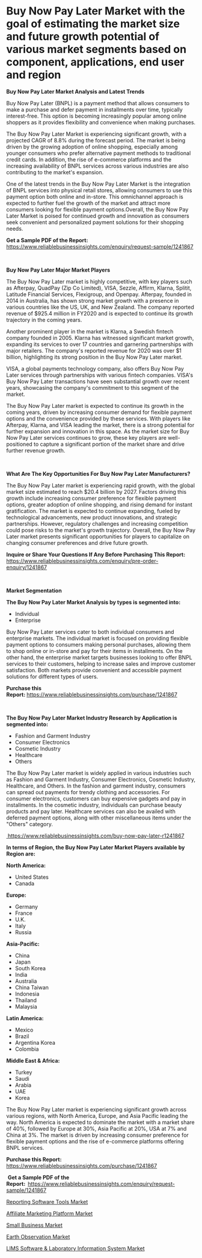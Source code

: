 <p><h1>Buy Now Pay Later Market with the goal of estimating the market size and future growth potential of various market segments based on component, applications, end user and region</h1></p><p><strong>Buy Now Pay Later Market Analysis and Latest Trends</strong></p>
<p><p>Buy Now Pay Later (BNPL) is a payment method that allows consumers to make a purchase and defer payment in installments over time, typically interest-free. This option is becoming increasingly popular among online shoppers as it provides flexibility and convenience when making purchases.</p><p>The Buy Now Pay Later Market is experiencing significant growth, with a projected CAGR of 8.8% during the forecast period. The market is being driven by the growing adoption of online shopping, especially among younger consumers who prefer alternative payment methods to traditional credit cards. In addition, the rise of e-commerce platforms and the increasing availability of BNPL services across various industries are also contributing to the market's expansion.</p><p>One of the latest trends in the Buy Now Pay Later Market is the integration of BNPL services into physical retail stores, allowing consumers to use this payment option both online and in-store. This omnichannel approach is expected to further fuel the growth of the market and attract more consumers looking for flexible payment options.Overall, the Buy Now Pay Later Market is poised for continued growth and innovation as consumers seek convenient and personalized payment solutions for their shopping needs.</p></p>
<p><strong>Get a Sample PDF of the Report:&nbsp;</strong> <a href="https://www.reliablebusinessinsights.com/enquiry/request-sample/1241867">https://www.reliablebusinessinsights.com/enquiry/request-sample/1241867</a></p>
<p>&nbsp;</p>
<p><strong>Buy Now Pay Later Major Market Players</strong></p>
<p><p>The Buy Now Pay Later market is highly competitive, with key players such as Afterpay, QuadPay (Zip Co Limited), VISA, Sezzle, Affirm, Klarna, Splitit, Latitude Financial Services, Flexigroup, and Openpay. Afterpay, founded in 2014 in Australia, has shown strong market growth with a presence in various countries like the US, UK, and New Zealand. The company reported revenue of $925.4 million in FY2020 and is expected to continue its growth trajectory in the coming years.</p><p>Another prominent player in the market is Klarna, a Swedish fintech company founded in 2005. Klarna has witnessed significant market growth, expanding its services to over 17 countries and garnering partnerships with major retailers. The company's reported revenue for 2020 was over $1 billion, highlighting its strong position in the Buy Now Pay Later market.</p><p>VISA, a global payments technology company, also offers Buy Now Pay Later services through partnerships with various fintech companies. VISA's Buy Now Pay Later transactions have seen substantial growth over recent years, showcasing the company's commitment to this segment of the market.</p><p>The Buy Now Pay Later market is expected to continue its growth in the coming years, driven by increasing consumer demand for flexible payment options and the convenience provided by these services. With players like Afterpay, Klarna, and VISA leading the market, there is a strong potential for further expansion and innovation in this space. As the market size for Buy Now Pay Later services continues to grow, these key players are well-positioned to capture a significant portion of the market share and drive further revenue growth.</p></p>
<p>&nbsp;</p>
<p><strong>What Are The Key Opportunities For Buy Now Pay Later Manufacturers?</strong></p>
<p><p>The Buy Now Pay Later market is experiencing rapid growth, with the global market size estimated to reach $20.4 billion by 2027. Factors driving this growth include increasing consumer preference for flexible payment options, greater adoption of online shopping, and rising demand for instant gratification. The market is expected to continue expanding, fueled by technological advancements, new product innovations, and strategic partnerships. However, regulatory challenges and increasing competition could pose risks to the market's growth trajectory. Overall, the Buy Now Pay Later market presents significant opportunities for players to capitalize on changing consumer preferences and drive future growth.</p></p>
<p><strong>Inquire or Share Your Questions If Any Before Purchasing This Report:</strong> <a href="https://www.reliablebusinessinsights.com/enquiry/pre-order-enquiry/1241867">https://www.reliablebusinessinsights.com/enquiry/pre-order-enquiry/1241867</a></p>
<p>&nbsp;</p>
<p><strong>Market Segmentation</strong></p>
<p><strong>The Buy Now Pay Later Market Analysis by types is segmented into:</strong></p>
<p><ul><li>Individual</li><li>Enterprise</li></ul></p>
<p><p>Buy Now Pay Later services cater to both individual consumers and enterprise markets. The individual market is focused on providing flexible payment options to consumers making personal purchases, allowing them to shop online or in-store and pay for their items in installments. On the other hand, the enterprise market targets businesses looking to offer BNPL services to their customers, helping to increase sales and improve customer satisfaction. Both markets provide convenient and accessible payment solutions for different types of users.</p></p>
<p><strong>Purchase this Report:&nbsp;</strong><a href="https://www.reliablebusinessinsights.com/purchase/1241867">https://www.reliablebusinessinsights.com/purchase/1241867</a></p>
<p>&nbsp;</p>
<p><strong>The Buy Now Pay Later Market Industry Research by Application is segmented into:</strong></p>
<p><ul><li>Fashion and Garment Industry</li><li>Consumer Electronics</li><li>Cosmetic Industry</li><li>Healthcare</li><li>Others</li></ul></p>
<p><p>The Buy Now Pay Later market is widely applied in various industries such as Fashion and Garment Industry, Consumer Electronics, Cosmetic Industry, Healthcare, and Others. In the fashion and garment industry, consumers can spread out payments for trendy clothing and accessories. For consumer electronics, customers can buy expensive gadgets and pay in installments. In the cosmetic industry, individuals can purchase beauty products and pay later. Healthcare services can also be availed with deferred payment options, along with other miscellaneous items under the "Others" category.</p></p>
<p><a href="https://www.reliablebusinessinsights.com/buy-now-pay-later-r1241867">&nbsp;https://www.reliablebusinessinsights.com/buy-now-pay-later-r1241867</a></p>
<p><strong>In terms of Region, the Buy Now Pay Later Market Players available by Region are:</strong></p>
<p>
    <p> <strong> North America: </strong>
        <ul>
            <li>United States</li>
            <li>Canada</li>
        </ul>
        </p> 
    <p> <strong> Europe: </strong>
        <ul>
            <li>Germany</li>
            <li>France</li>
            <li>U.K.</li>
            <li>Italy</li>
            <li>Russia</li>
        </ul>
        </p> 
    <p> <strong> Asia-Pacific: </strong>
        <ul>
            <li>China</li>
            <li>Japan</li>
            <li>South Korea</li>
            <li>India</li>
            <li>Australia</li>
            <li>China Taiwan</li>
            <li>Indonesia</li>
            <li>Thailand</li>
            <li>Malaysia</li>
        </ul>
        </p> 
    <p> <strong> Latin America: </strong>
        <ul>
            <li>Mexico</li>
            <li>Brazil</li>
            <li>Argentina Korea</li>
            <li>Colombia</li>
        </ul>
        </p> 
    <p> <strong> Middle East & Africa: </strong>
        <ul>
            <li>Turkey</li>
            <li>Saudi</li>
            <li>Arabia</li>
            <li>UAE</li>
            <li>Korea</li>
        </ul>
    </p>
    </p>
<p><p>The Buy Now Pay Later market is experiencing significant growth across various regions, with North America, Europe, and Asia Pacific leading the way. North America is expected to dominate the market with a market share of 40%, followed by Europe at 30%, Asia Pacific at 20%, USA at 7% and China at 3%. The market is driven by increasing consumer preference for flexible payment options and the rise of e-commerce platforms offering BNPL services.</p></p>
<p><strong>Purchase this Report: </strong><a href="https://www.reliablebusinessinsights.com/purchase/1241867">https://www.reliablebusinessinsights.com/purchase/1241867</a></p>
<p>&nbsp;<strong>Get a Sample PDF of the Report:&nbsp;&nbsp;</strong><a href="https://www.reliablebusinessinsights.com/enquiry/request-sample/1241867">https://www.reliablebusinessinsights.com/enquiry/request-sample/1241867</a></p>
<p><strong></strong></p>
<p><p><a href="https://github.com/bmorecock/Market-Research-Report-List-4/blob/main/reporting-software-tools-market.md">Reporting Software Tools Market</a></p><p><a href="https://github.com/drzsklfn31/Market-Research-Report-List-1/blob/main/affiliate-marketing-platform-market.md">Affiliate Marketing Platform Market</a></p><p><a href="https://medium.com/@oliver.rampling568768/global-small-business-market-analysis-trends-forecasts-and-growth-opportunities-2024-2031-in-af672ee7b5f7">Small Business Market</a></p><p><a href="https://issuu.com/reportprime-2/docs/earth-observation-market-size-2030.pptx">Earth Observation Market</a></p><p><a href="https://medium.com/@colin.dunca43545/global-lims-software-laboratory-information-system-industry-types-applications-market-players-c7005870b156">LIMS Software & Laboratory Information System Market</a></p></p>